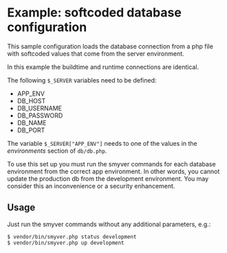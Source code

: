 Example: softcoded database configuration
=========================================

This sample configuration loads the database connection from a php file with softcoded values that come from
the server environment.

In this example the buildtime and runtime connections are identical.

The following `$_SERVER` variables need to be defined:

 - APP_ENV
 - DB_HOST
 - DB_USERNAME
 - DB_PASSWORD
 - DB_NAME
 - DB_PORT
 
The variable `$_SERVER["APP_ENV"]` needs to one of the values in the *environments* section of `db/db.php`.

To use this set up you must run the smyver commands for each database environment from the correct app environment.
In other words, you cannot update the production db from the development environment.
You may consider this an inconvenience or a security enhancement.

## Usage
Just run the smyver commands without any additional parameters, e.g.:

    $ vendor/bin/smyver.php status development
    $ vendor/bin/smyver.php up development
